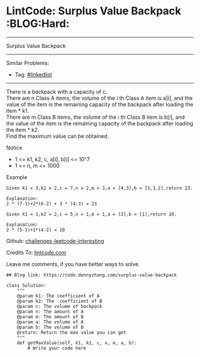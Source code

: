 # LintCode: Surplus Value Backpack     :BLOG:Hard:


---

Surplus Value Backpack  

---

Similar Problems:  
-   Tag: [#linkedlist](https://code.dennyzhang.com/tag/linkedlist)

---

There is a backpack with a capacity of c.  
There are n Class A items, the volume of the i th Class A item is a[i], and the value of the item is the remaining capacity of the backpack after loading the item \* k1.  
There are m Class B items, the volume of the i th Class B item is b[i], and the value of the item is the remaining capacity of the backpack after loading the item \* k2.  
Find the maximum value can be obtained.  

Notice  
-   1 <= k1, k2, c, a[i], b[i] <= 10^7
-   1 <= n, m <= 1000

Example  

    Given k1 = 3,k2 = 2,c = 7,n = 2,m = 3,a = [4,3],b = [1,3,2],return 23.
    
    Explanation:
    2 * (7-1)+2*(6-2) + 3 * (4-3) = 23

    Given k1 = 1,k2 = 2,c = 5,n = 1,m = 1,a = [2],b = [1],return 10.
    
    Explanation:
    2 * (5-1)+1*(4-2) = 10

Github: [challenges-leetcode-interesting](https://github.com/DennyZhang/challenges-leetcode-interesting/tree/master/surplus-value-backpack)  

Credits To: [lintcode.com](http://www.lintcode.com/en/problem/surplus-value-backpack/)  

Leave me comments, if you have better ways to solve.  

    ## Blog link: https://code.dennyzhang.com/surplus-value-backpack
    
    class Solution:
        """
        @param k1: The coefficient of A
        @param k2: The  coefficient of B
        @param c: The volume of backpack
        @param n: The amount of A
        @param m: The amount of B
        @param a: The volume of A
        @param b: The volume of B
        @return: Return the max value you can get
        """
        def getMaxValue(self, k1, k2, c, n, m, a, b):
            # Write your code here